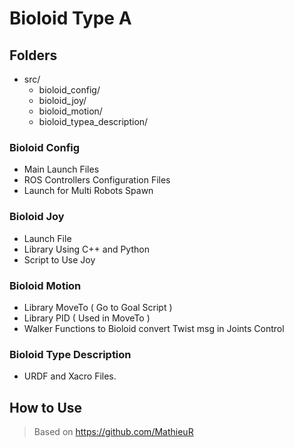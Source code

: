 # Bioloid Type A

## Folders
- src/
  - bioloid_config/
  - bioloid_joy/
  - bioloid_motion/
  - bioloid_typea_description/
  
 ### Bioloid Config
  - Main Launch Files
  - ROS Controllers Configuration Files
  - Launch for Multi Robots Spawn
  
 ### Bioloid Joy
  - Launch File
  - Library Using C++ and Python
  - Script to Use Joy
  
 ### Bioloid Motion
  - Library MoveTo ( Go to Goal Script )
  - Library PID ( Used in MoveTo )
  - Walker Functions to Bioloid convert Twist msg in Joints Control
  
 ### Bioloid Type Description
  - URDF and Xacro Files.
  
  
## How to Use


> Based on https://github.com/MathieuR
